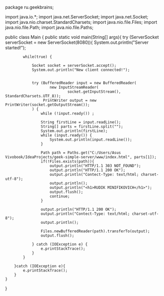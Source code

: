 package ru.geekbrains;

import java.io.*;
import java.net.ServerSocket;
import java.net.Socket;
import java.nio.charset.StandardCharsets;
import java.nio.file.Files;
import java.nio.file.Path;
import java.nio.file.Paths;

public class Main {
    public static void main(String[] args){
        try (ServerSocket serverSocket = new ServerSocket(8080)){
            System.out.println("Server started!");

            while(true) {

                Socket socket = serverSocket.accept();
                System.out.println("New client connected!");


                try (BufferedReader input = new BufferedReader(
                        new InputStreamReader(
                                socket.getInputStream(), StandardCharsets.UTF_8));
                     PrintWriter output = new PrintWriter(socket.getOutputStream());
                ) {
                    while (!input.ready()) ;

                    String firstLine = input.readLine();
                    String[] parts = firstLine.split("");
                    System.out.println(firstLine);
                    while (input.ready()) {
                        System.out.println(input.readLine());
                    }

                    Path path = Paths.get("C:/Users/Asus Vivobook/IdeaProjects/geek-simple-server/www/index.html", parts[1]);
                    if(!Files.exists(path)){
                        output.println("HTTP/1.1 303 NOT_FOUND");
                        output.println("HTTP/1.1 200 OK");
                        output.println("Contect-Type: text/html; charset-utf-8");
                        output.println();
                        output.println("<h1>RUDIK MINIFIKOVICH</h1>");
                        output.flush();
                        continue;
                    }

                    output.println("HTTP/1.1 200 OK");
                    output.println("Contect-Type: text/html; charset-utf-8");
                    output.println();

                    Files.newBufferedReader(path).transferTo(output);
                    output.flush();

                } catch (IOException e) {
                    e.printStackTrace();
                }
            }

        }catch (IOException e){
            e.printStackTrace();
        }
    }
}
